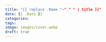 ```yaml
---
title: "{{ replace .Name "-" " " | title }}"
date: {{ .Date }}
categories:
tags:
image: images/cover.webp
draft: true
---
```

